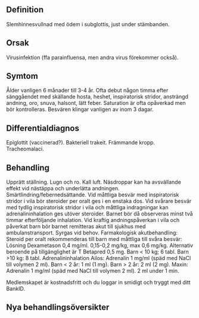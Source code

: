 ## Definition

Slemhinnesvullnad med ödem i subglottis, just under stämbanden.

## Orsak

Virusinfektion (ffa parainfluensa, men andra virus förekommer också).

## Symtom

Ålder vanligen 6 månader till 3-4 år. Ofta debut någon timma efter sänggåendet med skällande hosta, heshet, inspiratorisk stridor, ansträngd andning, oro, snuva, halsont, lätt feber. Saturation är ofta opåverkad men bör kontrolleras. Besvären klingar vanligen av inom 3 dagar.

## Differentialdiagnos

Epiglottit (vaccinerad?). Bakteriell trakeit. Främmande kropp. Tracheomalaci.

## Behandling

Upprätt ställning. Lugn och ro. Kall luft. Näsdroppar kan ha avsvällande effekt vid nästäppa och underlätta andningen. Smärtlindring/febernedsättande. Vid måttliga besvär med inspiratorisk stridor i vila bör steroider per oralt ges i en enstaka dos. Vid svårare besvär med tydlig inspiratorisk stridor i vila och måttliga indragningar kan adrenalininhalation ges utöver steroider. Barnet bör då observeras minst två timmar efterföljande inhalation.
Vid kraftig andningspåverkan i vila och påverkat barn bör barnet remitteras akut till sjukhus med ambulanstransport. Syrgas vid behov.
Farmakologisk akutbehandling:
Steroid per oralt rekommenderas till barn med måttliga till svåra besvär: Lösning Dexametason 0,4 mg/ml. 0,15-0,2 mg/kg, max 0,6 mg/kg. Alternativ beroende på tillgänglighet är T Betapred 0,5 mg. Barn < 10 kg; 6 tabl. Barn >10 kg: 8 tabl.
Adrenalininhalation Ailos: Adrenalin 1 mg/ml (späd med NaCl till volymen 2 ml). Barn < 2 år: 1 ml (1 mg). Barn > 2 år: 2 ml (2 mg). Maxin: Adrenalin 1 mg/ml (späd med NaCl till volymen 2 ml). 2 ml under 1 min.


Medlemskapet är kostnadsfritt och du loggar in smidigt och tryggt med ditt BankID.

## Nya behandlingsöversikter

